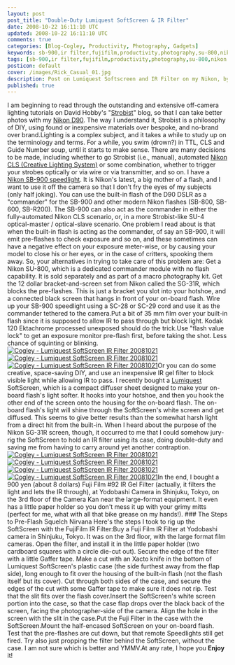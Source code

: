 ```yaml
---           
layout: post
post_title: "Double-Duty Lumiquest SoftScreen & IR Filter"
date: 2008-10-22 16:11:10 UTC
updated: 2008-10-22 16:11:10 UTC
comments: true
categories: [Blog-Cogley, Productivity, Photography, Gadgets]
keywords: sb-900,ir filter,fujifilm,productivity,photography,su-800,nikon d90,sg-31r,nikon,gadgets,lumiquest,softscreen
tags: [sb-900,ir filter,fujifilm,productivity,photography,su-800,nikon d90,sg-31r,nikon,gadgets,lumiquest,softscreen]
posticon: default
cover: /images/Rick_Casual_01.jpg
description: Post on Lumiquest Softscreen and IR Filter on my Nikon, by Rick Cogley. 
published: true
---
```

 

[](http://www.flickr.com/photos/81796435@N00/2963817675 "View 'Cogley - Lumiquest SoftScreen IR Filter 20081021' on Flickr.com")I am beginning to read through the outstanding and extensive off-camera lighting tutorials on David Hobby's "[Strobist](http://strobist.blogspot.jp/)" blog, so that I can take better photos with my [Nikon D90](http://www.nikonusa.com/en/Nikon-Products/Product/Digital-SLR-Cameras/25446/D90.html). The way I understand it, Strobist is a philosophy of DIY, using found or inexpensive materials over bespoke, and no-brand over brand.Lighting is a complex subject, and it takes a while to study up on the terminology and terms. For a while, you swim (drown?) in TTL, CLS and Guide Number soup, until it starts to make sense. There are many decisions to be made, including whether to go Strobist (i.e., manual), automated [Nikon CLS (Creative Lighting System)](http://www.nikonusa.com/en/Nikon-Products/Flashes/index.page) or some combination, whether to trigger your strobes optically or via wire or via transmitter, and so on. I have a [Nikon SB-900 speedlight](http://www.nikonusa.com/en/Nikon-Products/Flashes/index.page). It is Nikon's latest, a big mother of a flash, and I want to use it off the camera so that I don't fry the eyes of my subjects (only half joking). You can use the built-in flash of the D90 DSLR as a "commander" for the SB-900 and other modern Nikon flashes (SB-800, SB-600, SB-R200). The SB-900 can also act as the commander in either the fully-automated Nikon CLS scenario, or, in a more Strobist-like SU-4 optical-master / optical-slave scenario. One problem I read about is that when the built-in flash is acting as the commander, of say an SB-900, it will emit pre-flashes to check exposure and so on, and these sometimes can have a negative effect on your exposure meter-wise, or by causing your model to close his or her eyes, or in the case of critters, spooking them away. So, your alternatives in trying to take care of this problem are: Get a Nikon SU-800, which is a dedicated commander module with no flash capability. It is sold separately and as part of a macro photography kit. Get the 12 dollar bracket-and-screen set from Nikon called the SG-31R, which blocks the pre-flashes. This is just a bracket you slot into your hotshoe, and a connected black screen that hangs in front of your on-board flash. Wire up your SB-900 speedlight using a SC-28 or SC-29 cord and use it as the commander tethered to the camera.Put a bit of 35 mm film over your built-in flash since it is supposed to allow IR to pass through but block light. Kodak 120 Ektachrome processed unexposed should do the trick.Use "flash value lock" to get an exposure monitor pre-flash first, before taking the shot. Less chance of squinting or blinking.[![Cogley - Lumiquest SoftScreen IR Filter 20081021](http://farm4.static.flickr.com/3241/2963814635_b9334efd95_t.jpg)](http://www.flickr.com/photos/81796435@N00/2963814635 "View 'Cogley - Lumiquest SoftScreen IR Filter 20081021' on Flickr.com")[![Cogley - Lumiquest SoftScreen IR Filter 20081021](http://farm4.static.flickr.com/3148/2964657194_55ffa6f0b0_t.jpg)](http://www.flickr.com/photos/81796435@N00/2964657194 "View 'Cogley - Lumiquest SoftScreen IR Filter 20081021' on Flickr.com")[![Cogley - Lumiquest SoftScreen IR Filter 20081021](http://farm4.static.flickr.com/3156/2963816853_0dceb1bc52_t.jpg)](http://www.flickr.com/photos/81796435@N00/2963816853 "View 'Cogley - Lumiquest SoftScreen IR Filter 20081021' on Flickr.com")Or you can do some creative, space-saving DIY, and use an inexpensive IR gel filter to block visible light while allowing IR to pass. I recently bought a [Lumiquest](http://www.lumiquest.com/) SoftScreen, which is a compact diffuser sheet designed to make your on-board flash's light softer. It hooks into your hotshoe, and then you hook the other end of the screen onto the housing for the on-board flash. The on-board flash's light will shine through the SoftScreen's white screen and get diffused. This seems to give better results than the somewhat harsh light from a direct hit from the built-in. When I heard about the purpose of the Nikon SG-31R screen, though, it occurred to me that I could somehow jury-rig the SoftScreen to hold an IR filter using its case, doing double-duty and saving me from having to carry around yet another contraption. [![Cogley - Lumiquest SoftScreen IR Filter 20081021](http://farm4.static.flickr.com/3070/2963817281_724243b2ab_t.jpg)](http://www.flickr.com/photos/81796435@N00/2963817281 "View 'Cogley - Lumiquest SoftScreen IR Filter 20081021' on Flickr.com")[![Cogley - Lumiquest SoftScreen IR Filter 20081021](http://farm4.static.flickr.com/3247/2963815445_44cc16eaca_t.jpg)](http://www.flickr.com/photos/81796435@N00/2963815445 "View 'Cogley - Lumiquest SoftScreen IR Filter 20081021' on Flickr.com")[![Cogley - Lumiquest SoftScreen IR Filter 20081021](http://farm4.static.flickr.com/3197/2964656012_89d028d8cc_t.jpg)](http://www.flickr.com/photos/81796435@N00/2964656012 "View 'Cogley - Lumiquest SoftScreen IR Filter 20081021' on Flickr.com")[![Cogley - Lumiquest SoftScreen IR Filter 20081021](http://farm4.static.flickr.com/3160/2963817675_80f002ddd1_t.jpg)](http://www.flickr.com/photos/81796435@N00/2963817675 "View 'Cogley - Lumiquest SoftScreen IR Filter 20081021' on Flickr.com")In the end, I bought a 900 yen (about 8 dollars) Fuji Film #92 IR Gel Filter (actually, it filters the light and lets the IR through), at Yodobashi Camera in Shinjuku, Tokyo, on the 3rd floor of the Camera Kan near the large-format equipment. It even has a little paper holder so you don't mess it up with your grimy mitts (perfect for me, what with all that bike grease on my hands!). ### The Steps to Pre-Flash Squelch Nirvana
Here's the steps I took to rig up the SoftScreen with the FujiFilm IR Filter:Buy a Fuji Film IR Filter at Yodobashi camera in Shinjuku, Tokyo. It was on the 3rd floor, with the large format film cameras. Open the filter, and install it in the little paper holder (two cardboard squares with a circle die-cut out). Secure the edge of the filter with a little Gaffer tape. Make a cut with an Xacto knife in the bottom of Lumiquest SoftScreen's plastic case (the side furthest away from the flap side), long enough to fit over the housing of the built-in flash (not the flash itself but its cover). Cut through both sides of the case, and secure the edges of the cut with some Gaffer tape to make sure it does not rip. Test that the slit fits over the flash cover.Insert the SoftScreen's white screen portion into the case, so that the case flap drops over the black back of the screen, facing the photographer-side of the camera. Align the hole in the screen with the slit in the case.Put the Fuji Filter in the case with the SoftScreen.Mount the half-encased SoftScreen on your on-board flash. Test that the pre-flashes are cut down, but that remote Speedlights still get fired. Try also just propping the filter behind the SoftScreen, without the case. I am not sure which is better and YMMV.At any rate, I hope you **Enjoy** it!

